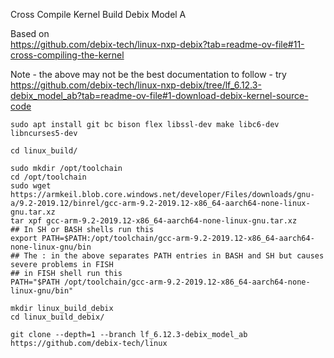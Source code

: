 Cross Compile Kernel Build Debix Model A

Based on\
https://github.com/debix-tech/linux-nxp-debix?tab=readme-ov-file#11-cross-compiling-the-kernel

Note - the above may not be the best documentation to follow - try\
https://github.com/debix-tech/linux-nxp-debix/tree/lf_6.12.3-debix_model_ab?tab=readme-ov-file#1-download-debix-kernel-source-code
```
sudo apt install git bc bison flex libssl-dev make libc6-dev libncurses5-dev

cd linux_build/

sudo mkdir /opt/toolchain
cd /opt/toolchain
sudo wget https://armkeil.blob.core.windows.net/developer/Files/downloads/gnu-a/9.2-2019.12/binrel/gcc-arm-9.2-2019.12-x86_64-aarch64-none-linux-gnu.tar.xz
tar xpf gcc-arm-9.2-2019.12-x86_64-aarch64-none-linux-gnu.tar.xz
## In SH or BASH shells run this
export PATH=$PATH:/opt/toolchain/gcc-arm-9.2-2019.12-x86_64-aarch64-none-linux-gnu/bin
## The : in the above separates PATH entries in BASH and SH but causes severe problems in FISH
## in FISH shell run this
PATH="$PATH /opt/toolchain/gcc-arm-9.2-2019.12-x86_64-aarch64-none-linux-gnu/bin"

mkdir linux_build_debix
cd linux_build_debix/

git clone --depth=1 --branch lf_6.12.3-debix_model_ab https://github.com/debix-tech/linux

```
